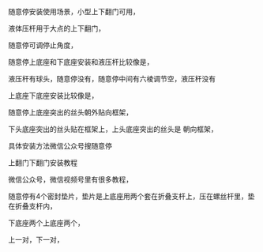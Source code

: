 随意停安装使用场景，小型上下翻门可用，

液体压杆用于大点的上下翻门，


随意停可调停止角度，

随意停上底座和下底座安装和液压杆比较像是，

液压杆有球头，随意停没有，随意停中间有六棱调节空，液压杆没有

上底座下底座安装比较像是，


随意停上底座突出的丝头朝外贴向框架，

下头底座突出的丝头贴在框架上，上头底座突出的丝头是
朝向框架，


具体安装方法微信公众号搜随意停

上翻门下翻门安装教程




微信公众号，微信视频号里有很多教程，



随意停有4个密封垫片，垫片是上底座用两个套在折叠支杆上，压在螺丝杆里，垫在折叠支杆内，


下底座两个上底座两个，


上一对，下一对，




